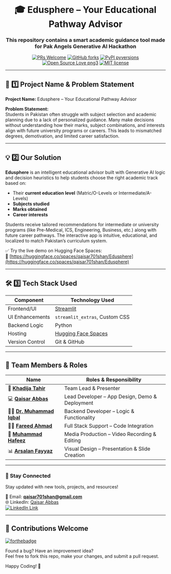 <div align="center">
<h1>🎓 Edusphere – Your Educational Pathway Advisor</h1>
<h3>This repository contains a smart academic guidance tool made for Pak Angels Generative AI Hackathon</h3>

[![PRs Welcome](https://img.shields.io/badge/PRs-welcome-brightgreen.svg?style=flat-square)](http://makeapullrequest.com)
[![GitHub forks](https://img.shields.io/github/forks/QaisarAbbas2024/Edusphere.svg?style=social&label=Fork&maxAge=2592000)](https://github.com/QaisarAbbas2024/Edusphere)
[![PyPI pyversions](https://img.shields.io/pypi/pyversions/ansicolortags.svg)](https://pypi.python.org/pypi/ansicolortags/)
[![Open Source Love png3](https://badges.frapsoft.com/os/v3/open-source.png?v=103)](https://github.com/ellerbrock/open-source-badges/)
[![MIT license](https://img.shields.io/badge/License-MIT-blue.svg)](https://lbesson.mit-license.org/)
</div>

---

## 🧠 1️⃣ Project Name & Problem Statement

**Project Name:** Edusphere – Your Educational Pathway Advisor

**Problem Statement:**  
Students in Pakistan often struggle with subject selection and academic planning due to a lack of personalized guidance. Many make decisions without understanding how their marks, subject combinations, and interests align with future university programs or careers. This leads to mismatched degrees, demotivation, and limited career satisfaction.

---

## 💡 2️⃣ Our Solution

**Edusphere** is an intelligent educational advisor built with Generative AI logic and decision heuristics to help students choose the right academic track based on:

- Their **current education level** (Matric/O-Levels or Intermediate/A-Levels)
- **Subjects studied**
- **Marks obtained**
- **Career interests**

Students receive tailored recommendations for intermediate or university programs (like Pre-Medical, ICS, Engineering, Business, etc.) along with future career pathways. The interactive app is intuitive, educational, and localized to match Pakistan’s curriculum system.

✅ Try the live demo on Hugging Face Spaces:  
🔗 [https://huggingface.co/spaces/qaisar701shan/Edusphere](https://huggingface.co/spaces/qaisar701shan/Edusphere)

---

## 🛠️ 3️⃣ Tech Stack Used

| Component            | Technology Used         |
|---------------------|--------------------------|
| Frontend/UI         | [Streamlit](https://streamlit.io) |
| UI Enhancements     | `streamlit_extras`, Custom CSS |
| Backend Logic       | Python |
| Hosting             | [Hugging Face Spaces](https://huggingface.co/spaces/qaisar701shan/Edusphere) |
| Version Control     | Git & GitHub |

---
## 👥 Team Members & Roles

| Name           | Roles & Responsibility                           |
|----------------|-------------------------------------------|
| 🎤 **[Khadija Tahir](https://www.linkedin.com/in/khadija-tahir-a1a8a2376)** | Team Lead & Presenter |
| 💻 **[Qaisar Abbas](https://www.linkedin.com/in/qaisar-abbas2024)** | Lead Developer – App Design, Demo & Deployment |
| 👨‍💻 **[Dr. Muhammad Iqbal]()** | Backend Developer – Logic & Functionality |
| 👨‍💻 **[Fareed Ahmad](https://www.linkedin.com/in/fareed-ahmad-mech)** | Full Stack Support – Code Integration |
| 🎥 **[Muhammad Hafeez](https://www.linkedin.com/in/muhammad-hafeez-bbb987360)** | Media Production – Video Recording & Editing |
| 📊 **[Arsalan Fayyaz](https://www.linkedin.com/in/arsalan-fayyaz-936324244)** | Visual Design – Presentation & Slide Creation |


---
### 📩 Stay Connected

Stay updated with new tools, projects, and resources!

📧 Email: **qaisar701shan@gmail.com**  
🌐 LinkedIn: [Qaisar Abbas](https://www.linkedin.com/in/qaisar-abbas2024/)  
[![LinkedIn Link](https://img.shields.io/badge/Connect-QaisarAbbas-green.svg?logo=linkedin&style=social&label=Connect)](https://www.linkedin.com/in/qaisar-abbas2024)

---

## 🤝 Contributions Welcome

[![forthebadge](https://forthebadge.com/images/badges/built-with-love.svg)](#)

Found a bug? Have an improvement idea?  
Feel free to fork this repo, make your changes, and submit a pull request.

Happy Coding! 🚀
